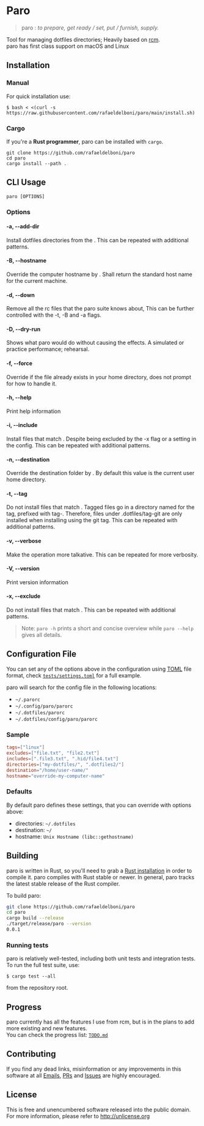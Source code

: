 # Paro
> paro : _to prepare, get ready / set, put / furnish, supply._  

Tool for managing dotfiles directories; Heavily based on [rcm](http://thoughtbot.github.io/rcm).  
paro has first class support on macOS and Linux

## Installation

### Manual

For quick installation use:

``` shell
$ bash < <(curl -s https://raw.githubusercontent.com/rafaeldelboni/paro/main/install.sh)
```

### Cargo

If you're a **Rust programmer**, paro can be installed with `cargo`.
```
git clone https://github.com/rafaeldelboni/paro
cd paro
cargo install --path .
```

## CLI Usage
`paro [OPTIONS]`

### Options

#### -a, --add-dir <folder-pattern>
Install dotfiles directories from the <folder-pattern>. This can be repeated with
additional patterns.

#### -B, --hostname <name>
Override the computer hostname by <name>. Shall return the standard host name for the
current machine.

#### -d, --down
Remove all the rc files that the paro suite knows about, This can be further controlled
with the -t, -B and -a flags.

#### -D, --dry-run
Shows what paro would do without causing the effects. A simulated or practice
performance; rehearsal.

#### -f, --force
Override if the file already exists in your home directory, does not prompt for how to
handle it.

#### -h, --help
Print help information

#### -i, --include <file-pattern>
Install files that match <file-pattern>. Despite being excluded by the -x flag or a
setting in the config.
This can be repeated with additional patterns.

#### -n, --destination <folder-name>
Override the destination folder by <folder-name>. By default this value is the current
user home directory.

#### -t, --tag <tag>
Do not install files that match <file-pattern>. Tagged files go in a directory named for
the tag, prefixed with tag-. Therefore, files under .dotfiles/tag-git are only installed
when installing using the git tag. This can be repeated with additional patterns.

#### -v, --verbose
Make the operation more talkative. This can be repeated for more verbosity.

#### -V, --version
Print version information

#### -x, --exclude <file-pattern>
Do not install files that match <file-pattern>. This can be repeated with additional
patterns.

> Note: `paro -h` prints a short and concise overview while `paro --help` gives all details.

## Configuration File
You can set any of the options above in the configuration using [TOML](https://github.com/toml-lang/toml) file format, check [`tests/settings.toml`](tests/settings.toml) for a full example. 

paro will search for the config file in the following locations: 
- `~/.parorc` 
- `~/.config/paro/parorc`
- `~/.dotfiles/parorc`
- `~/.dotfiles/config/paro/parorc`

### Sample
```toml
tags=["linux"]
excludes=["file.txt", "file2.txt"]
includes=[".file3.txt", ".hid/file4.txt"]
directories=["my-dotfiles/", ".dotfiles2/"]
destination="/home/user-name/"
hostname="override-my-computer-name"
```

### Defaults
By default paro defines these settings, that you can override with options above:
- directories: `~/.dotfiles`
- destination: `~/`
- hostname: `Unix Hostname (libc::gethostname)`

## Building

paro is written in Rust, so you'll need to grab a
[Rust installation](https://www.rust-lang.org/) in order to compile it.
paro compiles with Rust stable or newer. In general, paro tracks
the latest stable release of the Rust compiler.

To build paro:

```bash
git clone https://github.com/rafaeldelboni/paro
cd paro
cargo build --release
./target/release/paro --version
0.0.1
```
### Running tests

paro is relatively well-tested, including both unit tests and integration
tests. To run the full test suite, use:

```
$ cargo test --all
```

from the repository root.

## Progress
paro currently has all the features I use from rcm, but is in the plans to add more existing and new features.  
You can check the progress list: [`TODO.md`](TODO.md)

## Contributing
If you find any dead links, misinformation or any improvements in this software at all [Emails](https://github.com/rafaeldelboni), [PRs](https://github.com/rafaeldelboni/paro/pulls) and [Issues](https://github.com/rafaeldelboni/paro/issues) are highly encouraged.

## License
This is free and unencumbered software released into the public domain.  
For more information, please refer to <http://unlicense.org>
